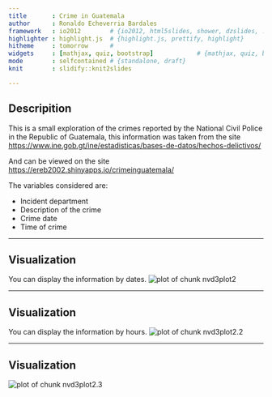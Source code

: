 ```yaml
---
title       : Crime in Guatemala
author      : Ronaldo Echeverria Bardales
framework   : io2012        # {io2012, html5slides, shower, dzslides, ...}
highlighter : highlight.js  # {highlight.js, prettify, highlight}
hitheme     : tomorrow      # 
widgets     : [mathjax, quiz, bootstrap]            # {mathjax, quiz, bootstrap}
mode        : selfcontained # {standalone, draft}
knit        : slidify::knit2slides

---
```


## Descripition

This is a small exploration of the crimes reported by the National Civil Police in the Republic of Guatemala, this information was taken from the site https://www.ine.gob.gt/ine/estadisticas/bases-de-datos/hechos-delictivos/

And can be viewed on the site https://ereb2002.shinyapps.io/crimeinguatemala/

The variables considered are:
* Incident department
* Description of the crime
* Crime date
* Time of crime

---  

## Visualization

You can display the information by dates.
![plot of chunk nvd3plot2](assets/fig/nvd3plot2-1.png)

---

## Visualization

You can display the information by hours.
![plot of chunk nvd3plot2.2](assets/fig/nvd3plot2.2-1.png)

---

## Visualization

![plot of chunk nvd3plot2.3](assets/fig/nvd3plot2.3-1.png)




